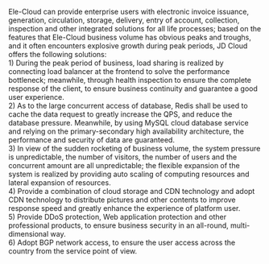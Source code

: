 Ele-Cloud can provide enterprise users with electronic invoice issuance, generation, circulation, storage, delivery, entry of account, collection, inspection and other integrated solutions for all life processes; based on the features that Ele-Cloud business volume has obvious peaks and troughs, and it often encounters explosive growth during peak periods, JD Cloud offers the following solutions:<br/>1)	During the peak period of business, load sharing is realized by connecting load balancer at the frontend to solve the performance bottleneck; meanwhile, through health inspection to ensure the complete response of the client, to ensure business continuity and guarantee a good user experience. <br/>2)	As to the large concurrent access of database, Redis shall be used to cache the data request to greatly increase the QPS, and reduce the database pressure. Meanwhile, by using MySQL cloud database service and relying on the primary-secondary high availability architecture, the performance and security of data are guaranteed. <br/>3)	In view of the sudden rocketing of business volume, the system pressure is unpredictable, the number of visitors, the number of users and the concurrent amount are all unpredictable; the flexible expansion of the system is realized by providing auto scaling of computing resources and lateral expansion of resources. <br/>4)	Provide a combination of cloud storage and CDN technology and adopt CDN technology to distribute pictures and other contents to improve response speed and greatly enhance the experience of platform user. <br/>5)	Provide DDoS protection, Web application protection and other professional products, to ensure business security in an all-round, multi-dimensional way. <br/>6)	Adopt BGP network access, to ensure the user access across the country from the service point of view.